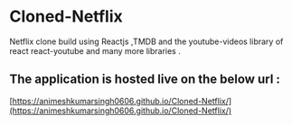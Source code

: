 # Cloned-Netflix
Netflix clone build using Reactjs ,TMDB and the youtube-videos library of react react-youtube and many more libraries .

## The application is hosted live on the below url :

[https://animeshkumarsingh0606.github.io/Cloned-Netflix/](https://animeshkumarsingh0606.github.io/Cloned-Netflix/)
